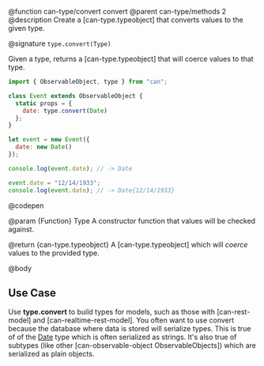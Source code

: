 @function can-type/convert convert
@parent can-type/methods 2
@description Create a [can-type.typeobject] that converts values to the given type.

@signature `type.convert(Type)`

  Given a type, returns a [can-type.typeobject] that will coerce values to that type.

  ```js
  import { ObservableObject, type } from "can";

  class Event extends ObservableObject {
    static props = {
      date: type.convert(Date)
    };
  }

  let event = new Event({
    date: new Date()
  });

  console.log(event.date); // -> Date

  event.date = "12/14/1933";
  console.log(event.date); // -> Date{12/14/1933}
  ```
  @codepen

  @param {Function} Type A constructor function that values will be checked against.

  @return {can-type.typeobject} A [can-type.typeobject] which will *coerce* values to the provided type.

@body

## Use Case

Use __type.convert__ to build types for models, such as those with [can-rest-model] and [can-realtime-rest-model]. You often want to use convert because the database where data is stored will serialize types. This is true of of the [Date](https://developer.mozilla.org/en-US/docs/Web/JavaScript/Reference/Global_Objects/Date) type which is often serialized as strings. It's also true of subtypes (like other [can-observable-object ObservableObjects]) which are serialized as plain objects.
